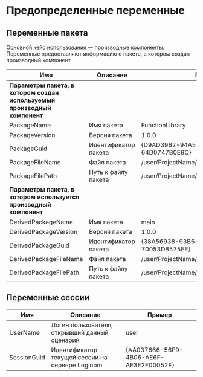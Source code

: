# Предопределенные переменные

## Переменные пакета

Основной кейс использования — [производные компоненты](../derived-component.md). Переменные предоставляют информацию о пакете, в котором создан производный компонент.

 | Имя | Описание | Пример |
 | ------ | ---------------- | ------------ |
 | **Параметры пакета, в котором создан используемый производный компонент** | | |
 | PackageName | Имя пакета | FunctionLibrary |
 | PackageVersion | Версия пакета | 1.0.0 |
 | PackageGuid | Идентификатор пакета | {D9AD3962-94A5-4CE0-8909-64D0747B0E9C} |
 | PackageFileName | Файл пакета | /user/ProjectName/scripts/FunctionLibrary.lgp |
 | PackageFilePath | Путь к файлу пакета | /user/ProjectName/scripts/ |
 | **Параметры пакета, в котором используется производный компонент** | | |
 | DerivedPackageName | Имя пакета | main |
 | DerivedPackageVersion | Версия пакета | 1.0.0 |
 | DerivedPackageGuid | Идентификатор пакета | {38A56938-93B6-4981-A5DA-70053DB575EE} |
 | DerivedPackageFileName | Файл пакета | /user/ProjectName/scripts/main.lgp |
 | DerivedPackageFilePath | Путь к файлу пакета | /user/ProjectName/scripts/ |

## Переменные сессии

| Имя | Описание | Пример |
| ------ | ---------------- | ------------ |
| UserName | Логин пользователя, открывший данный сценарий | user |
| SessionGuid | Идентификатор текущей сессии на сервере Loginom | {AA037666-56F9-4B06-AE6F-AE3E2E00052F} |
